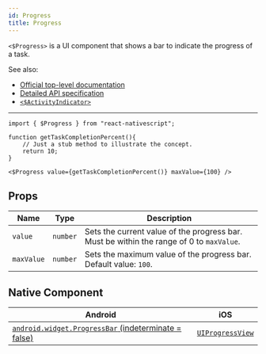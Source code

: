 ```yaml
---
id: Progress
title: Progress
---
```

<!-- contributors: [shirakaba, MisterBrownRSA, rigor789, eddyverbruggen, ikoevska] -->

`<$Progress>` is a UI component that shows a bar to indicate the progress of a task.

See also:

* [Official top-level documentation](https://docs.nativescript.org/ui/components/progress)
* [Detailed API specification](https://docs.nativescript.org/api-reference/classes/_ui_progress_.progress)
* [`<$ActivityIndicator>`](/docs/components/activity-indicator)

---

```tsx
import { $Progress } from "react-nativescript";

function getTaskCompletionPercent(){
    // Just a stub method to illustrate the concept.
    return 10;
}

<$Progress value={getTaskCompletionPercent()} maxValue={100} />
```

<!-- [> screenshots for=Progress <] -->

## Props

| Name | Type | Description |
|------|------|-------------|
| `value` | `number` | Sets the current value of the progress bar. Must be within the range of 0 to `maxValue`.
| `maxValue` | `number` | Sets the maximum value of the progress bar.<br/>Default value: `100`.

## Native Component

| Android | iOS |
|---------|-----|
| [`android.widget.ProgressBar` (indeterminate = false)](https://developer.android.com/reference/android/widget/ProgressBar.html) | [`UIProgressView`](https://developer.apple.com/documentation/uikit/uiprogressview)
